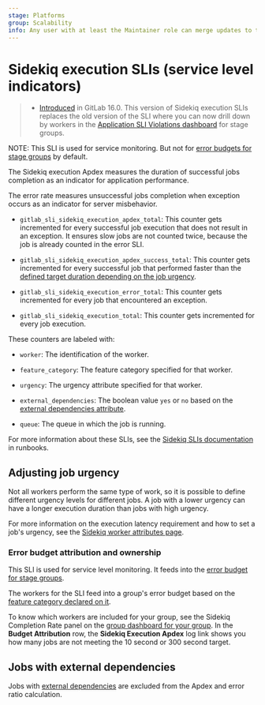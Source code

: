 ```yaml
---
stage: Platforms
group: Scalability
info: Any user with at least the Maintainer role can merge updates to this content. For details, see https://docs.gitlab.com/ee/development/development_processes.html#development-guidelines-review.
---
```


# Sidekiq execution SLIs (service level indicators)

> - [Introduced](https://gitlab.com/groups/gitlab-com/gl-infra/-/epics/700) in GitLab 16.0. This version of Sidekiq execution SLIs replaces the old version of the SLI where you can now drill down by workers in the [Application SLI Violations dashboard](https://dashboards.gitlab.net/d/general-application-sli-violations/general-application-sli-violations?orgId=1&var-PROMETHEUS_DS=Global&var-environment=gprd&var-stage=main&var-product_stage=All&var-stage_group=All&var-component=sidekiq_execution) for stage groups.

NOTE:
This SLI is used for service monitoring. But not for [error budgets for stage groups](../stage_group_observability/index.md#error-budget)
by default.

The Sidekiq execution Apdex measures the duration of successful jobs completion as an indicator for
application performance.

The error rate measures unsuccessful jobs completion when exception occurs as an indicator for
server misbehavior.

- `gitlab_sli_sidekiq_execution_apdex_total`: This counter gets
   incremented for every successful job execution that does not result in an exception. It ensures slow jobs are not
   counted twice, because the job is already counted in the error SLI.

- `gitlab_sli_sidekiq_execution_apdex_success_total`: This counter gets
   incremented for every successful job that performed faster than
   the [defined target duration depending on the job urgency](../sidekiq/worker_attributes.md#job-urgency).

- `gitlab_sli_sidekiq_execution_error_total`: This counter gets
   incremented for every job that encountered an exception.

- `gitlab_sli_sidekiq_execution_total`: This counter gets
   incremented for every job execution.

These counters are labeled with:

- `worker`: The identification of the worker.

- `feature_category`: The feature category specified for that worker.

- `urgency`: The urgency attribute specified for that worker.

- `external_dependencies`: The boolean value `yes` or `no` based on the [external dependencies attribute](../sidekiq/worker_attributes.md#jobs-with-external-dependencies).

- `queue`: The queue in which the job is running.

For more information about these SLIs, see the [Sidekiq SLIs documentation](https://gitlab.com/gitlab-com/runbooks/-/blob/master/docs/sidekiq/sidekiq-slis.md) in runbooks.

## Adjusting job urgency

Not all workers perform the same type of work, so it is possible to
define different urgency levels for different jobs. A job with a
lower urgency can have a longer execution duration than jobs with high urgency.

For more information on the execution latency requirement and how to set a job's urgency, see the [Sidekiq worker attributes page](../sidekiq/worker_attributes.md#job-urgency).

### Error budget attribution and ownership

This SLI is used for service level monitoring. It feeds into the
[error budget for stage groups](../stage_group_observability/index.md#error-budget).

The workers for the SLI feed into a group's error budget based on the
[feature category declared on it](../feature_categorization/index.md).

To know which workers are included for your group, see the
Sidekiq Completion Rate panel on the
[group dashboard for your group](https://dashboards.gitlab.net/dashboards/f/stage-groups/stage-groups).
In the **Budget Attribution** row, the **Sidekiq Execution Apdex** log link shows you
how many jobs are not meeting the 10 second or 300 second target.

## Jobs with external dependencies

Jobs with [external dependencies](../sidekiq/worker_attributes.md#jobs-with-external-dependencies) are excluded from
the Apdex and error ratio calculation.
